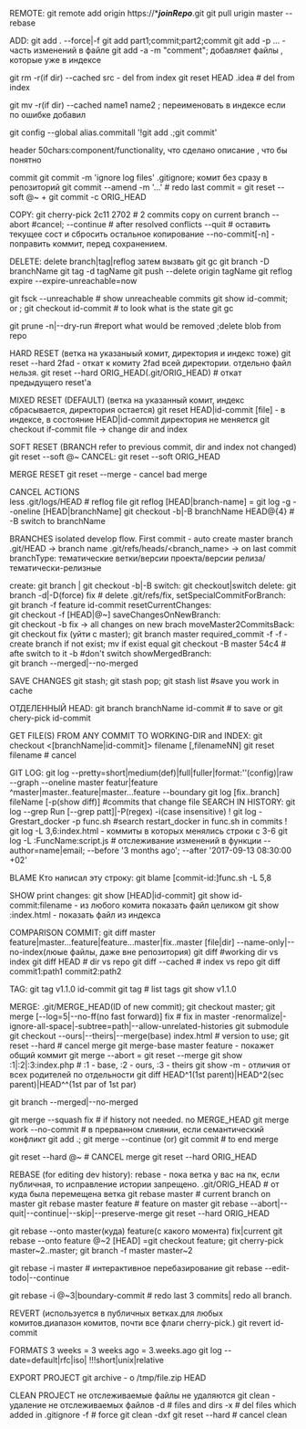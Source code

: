 REMOTE:
git remote add origin https://****joinRepo***.git
git pull urigin master --rebase

ADD:
  git add . --force|-f <ignored file>
  git add part1;commit;part2;commit
  git add -p ... - часть изменений в файле 
  git add -a -m "comment"; добавляет файлы , которые уже в индексе

  git rm -r(if dir) --cached src - del from index
  git reset HEAD .idea # del from index

  git mv -r(if dir) --cached name1 name2 ; переименовать в индексе
  если по ошибке добавил

  git config --global alias.commitall '!git add .;git commit'

  header 50chars:component/functionality, что сделано
  описание , что бы понятно

  commit
  git commit -m 'ignore log files' .gitignore; комит без сразу в репозиторий
  git commit --amend -m '...' # redo last commit
  = git reset --soft @~   +    git commit -c ORIG_HEAD

COPY:
  git cherry-pick 2c11 2702 # 2 commits copy on current branch
  --abort #cancel; --continue # after resolved conflicts
  --quit # оставить текущее сост и сбросить остальное копирование
  --no-commit[-n] - поправить коммит, перед сохранением.

DELETE:
  delete branch|tag|reflog затем вызвать git gc
  git branch -D branchName
  git tag -d tagName
  git push --delete origin tagName 
  git reflog expire --expire-unreachable=now 
  
  git fsck --unreachable # show  unreacheable commits
  git show id-commit; or ; git checkout id-commit # to look what is the state
  git gc
  
  git prune -n|--dry-run #report what would be removed ;delete blob from repo

HARD RESET (ветка на указаныый комит, директория и индекс тоже)
  git reset --hard 2fad - откат к комиту 2fad всей директории. отдельно файл нельзя.
  git reset --hard ORIG_HEAD(.git/ORIG_HEAD) # откат предыдущего reset'a

MIXED RESET (DEFAULT) (ветка на указанный комит, индекс сбрасывается, директория остается)
  git reset HEAD|id-commit [file] - в индексе, в состояние HEAD|id-commit
  директория не меняется
  git checkout if-commit file -> change dir and index

SOFT RESET (BRANCH refer to previous commit, dir and index not changed)
  git reset --soft @~ 
  CANCEL: git reset --soft ORIG_HEAD
  
MERGE RESET 
  git reset --merge - cancel bad merge

CANCEL ACTIONS  
  less .git/logs/HEAD  # reflog file
  git reflog [HEAD|branch-name]  =  git log -g --oneline [HEAD|branchName]
  git checkout -b|-B branchName HEAD@{4} # -B switch to branchName

BRANCHES
 isolated develop flow. First commit - auto create master branch
 .git/HEAD -> branch name
 .git/refs/heads/<branch_name> -> on last commit
  branchType: тематические ветки/версии проекта/версии релиза/тематически-релизные

 create: 
   git branch <name>  |  git checkout -b|-B <name>
 switch: 
   git checkout|switch <name>
 delete: 
   git branch -d|-D(force) fix # delete .git/refs/fix,
 setSpecialCommitForBranch:      
   git branch -f feature id-commit 
 resetCurrentChanges:   
   git checkout -f [HEAD|@~]
 saveChangesOnNewBranch:   
   git checkout -b fix -> all changes on new brach
 moveMaster2CommitsBack:
   git checkout fix (уйти с master);
   git branch master required_commit -f
      -f - create branch if not exist; mv if exist 
   equal
   git checkout -B master 54c4 # afte switch to it
               -b  #don't switch
 showMergedBranch:  
   git branch --merged|--no-merged

SAVE CHANGES
 git stash; git stash pop; git stash list  #save you work in cache

ОТДЕЛЕННЫЙ HEAD: git branch branchName id-commit # to save
   or   git chery-pick id-commit

GET FILE(S) FROM ANY COMMIT TO WORKING-DIR and INDEX:
  git checkout <[branchName|id-commit]> filename [,filenameNN]
  git reset filename # cancel
  
GIT LOG:
  git log --pretty=short|medium(def)|full|fuller|format:''(config)|raw --graph --oneline
  master featur|feature ^master|master..feature|master...feature  --boundary
  git log [fix..branch] fileName [-p(show diff)] #commits that change file
  SEARCH IN HISTORY:
    git log --grep Run [--grep patt]|-P(regex) -i(case insensitive)
!    git log -Grestart_docker -p func.sh #search restart_docker in func.sh in commits 
!    git log -L 3,6:index.html - коммиты в которых менялись строки с 3-6
    git log -L :FuncName:script.js # отслеживание изменений в функции
    --author=name|email;  --before '3 months ago'; --after '2017-09-13 08:30:00 +02'
  
BLAME Кто написал эту строку:
  git blame [commit-id:]func.sh -L 5,8 

SHOW print changes:
  git show [HEAD|id-commit]
  git show id-commit:filename - из любого комита показать файл целиком
  git show :index.html - показать файл из индекса
 
COMPARISON COMMIT:
  git diff master feature|master...feature|feature...master|fix..master [file|dir]
  --name-only|--no-index(люые файлы, даже вне репозитория)
  git diff #working dir vs index 
  git diff HEAD # dir vs repo
  git diff --cached # index vs repo
  git diff commit1:path1 commit2:path2

TAG:
  git tag v1.1.0 id-commit
  git tag # list tags
  git show v1.1.0

MERGE:
  .git/MERGE_HEAD(ID of new commit);
  git checkout master; 
  git merge [--log=5|--no-ff(no fast forward)] fix #  fix in master
  -renormalize|-ignore-all-space|-subtree=path|--allow-unrelated-histories
  git submodule
  git checkout --ours|--theirs|--merge(base) index.html # version to use;
  git reset --hard  # cancel merge
  git merge-base master feature - покажет общий коммит
  git merge --abort = git reset --merge
  git show :1|:2|:3:index.php # :1 - base, :2 - ours, :3 - theirs
  git show -m  - отличия от всех родителей по отдельности
  git diff HEAD^1(1st parent)|HEAD^2(sec parent)|HEAD^^(1st par of 1st par)
  
  git branch --merged|--no-merged
  
  git merge --squash fix # if history not needed. no MERGE_HEAD
  git merge work --no-commit  # в прерванном слиянии, если семантический конфликт
  git add .; git merge --continue (or) git commit  # to end merge

  git reset --hard @~ # CANCEL merge
  git reset --hard ORIG_HEAD

REBASE (for editing dev history):
  rebase - пока ветка у вас на пк, если публичная, то исправление истории запрещено.
  .git/ORIG_HEAD # от куда была перемещена ветка
  git rebase master # current branch on master
  git rebase master feature # feature on master
  git rebase --abort|--quit|--continue|--skip|--preserve-merge
  git reset --hard ORIG_HEAD
  
  git rebase --onto master(куда) feature(с какого момента) fix|current
  git rebase --onto feature @~2 [HEAD]
  =git checkout feature; git cherry-pick master~2..master; git branch -f master master~2
  
  git rebase -i master # интерактивное перебазирование
  git rebase --edit-todo|--continue

  git rebase -i @~3|boundary-commit  # redo last 3 commits| redo all branch.
    
REVERT (используется в публичных ветках.для любых комитов.диапазон комитов, почти
  все флаги cherry-pick.)
  git revert id-commit

FORMATS
  3 weeks = 3 weeks ago = 3.weeks.ago 
  git log --date=default|rfc|iso| !!!short|unix|relative

EXPORT PROJECT
  git archive - o /tmp/file.zip HEAD

CLEAN PROJECT
  не отслеживаемые файлы не удаляются
  git clean - удаление не отслеживаемых файлов
            -d # files and dirs
            -x # del files which added in .gitignore
            -f # force
  git clean -dxf
  git reset --hard # cancel clean
